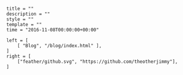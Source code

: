 ```templateinfo
title = ""
description = ""
style = ""
template = ""
time = "2016-11-08T00:00:00+00:00"
```

```cuddly_header
left = [
    [ "Blog", "/blog/index.html" ],
]
right = [
    ["feather/github.svg", "https://github.com/theotherjimmy"],
]
```

